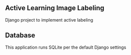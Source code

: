## Active Learning Image Labeling

Django project to implement active labeling

## Database 

This application runs SQLite per the default Django settings
 